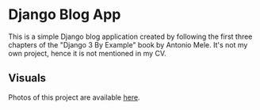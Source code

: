 # Django Blog App
This is a simple Django blog application created by following the first three chapters of the
"Django 3 By Example" book by Antonio Mele. It's not my own project, hence it is not mentioned in my CV.

## Visuals
Photos of this project are available [here](https://photos.app.goo.gl/tEnGFJ9T3pPRdc2JA
"Google Photos album").


